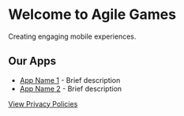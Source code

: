 # Welcome to Agile Games

Creating engaging mobile experiences.

## Our Apps

- [App Name 1](apps/app1) - Brief description
- [App Name 2](apps/app2) - Brief description

[View Privacy Policies](privacy)

